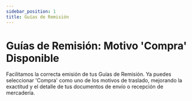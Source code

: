 ```yaml
---
sidebar_position: 1
title: Guías de Remisión
---
```

# Guías de Remisión: Motivo 'Compra' Disponible

Facilitamos la correcta emisión de tus Guías de Remisión. Ya puedes seleccionar 'Compra' como uno de los motivos de traslado, mejorando la exactitud y el detalle de tus documentos de envío o recepción de mercadería. 